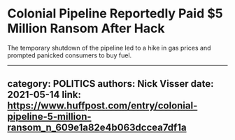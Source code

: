 # Colonial Pipeline Reportedly Paid $5 Million Ransom After Hack

The temporary shutdown of the pipeline led to a hike in gas prices and prompted panicked consumers to buy fuel.

---
category: POLITICS
authors: Nick Visser
date: 2021-05-14
link: https://www.huffpost.com/entry/colonial-pipeline-5-million-ransom_n_609e1a82e4b063dccea7df1a
---

